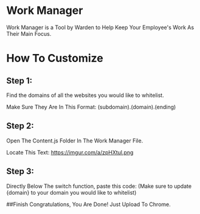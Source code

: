 # Work Manager
Work Manager is a Tool by Warden to Help Keep Your Employee's Work As Their Main Focus.

# How To Customize

## Step 1:
Find the domains of all the websites you would like to whitelist.

Make Sure They Are In This Format:
(subdomain).(domain).(ending)

## Step 2:
Open The Content.js Folder In The Work Manager File.

Locate This Text:
https://imgur.com/a/zpHXtul.png

## Step 3:
Directly Below The switch function, paste this code: (Make sure to update {domain} to your domain you would like to whitelist)

##Finish
Congratulations, You Are Done! Just Upload To Chrome.
